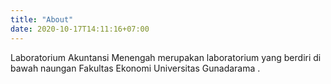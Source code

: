 ```yaml
---
title: "About"
date: 2020-10-17T14:11:16+07:00
---
```

Laboratorium Akuntansi Menengah merupakan laboratorium yang berdiri di bawah naungan Fakultas Ekonomi Universitas Gunadarama .
